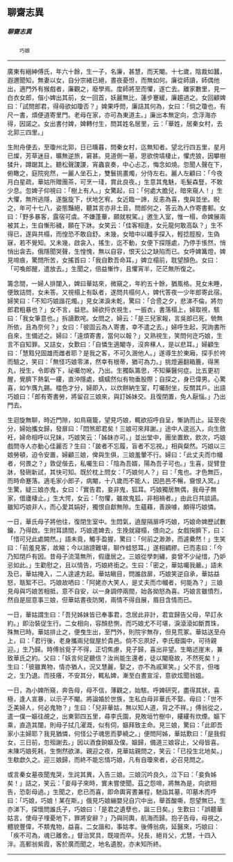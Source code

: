 

## 聊齋志異

##### 聊齋志異
　　`巧娘`

* * *

廣東有縉紳傅氏，年六十餘，生一子，名廉，甚慧，而天閹。十七歲，陰裁如蠶，遐邇聞知，無妻以女，自分宗緒已絕，晝夜憂怛，而無如何。廉從師讀，師偶他出，適門外有猴戲者，廉觀之，廢學焉。度師將至而懼，遂亡去。離家數里，見一白衣女郎，偕小婢出其前，女一回首，妖麗無比，蓮步蹇緩，廉趨過之。女回顧婢曰：「試問郎君，得毋欲如瓊否？」婢果呼問，廉詰其何為，女曰：「倘之瓊也，有尺一書，煩便道寄里門。老母在家，亦可為東道主。」廉出本無定向，念浮海亦得，因諾之。女出書付婢，婢轉付生，問其姓名居里，云：「華姓，居秦女村，去北郭三四里。」

生附舟便去，至瓊州北郭，日已曛暮，問秦女村，迄無知者。望北行四五里，星月已燦，芳草迷目，曠無逆旅，窘甚。見道側一墓，思欲傍墳棲止，懼虎狼，因攀樹猱升，蹲踞其上。聽松聲謖謖，宵蟲哀奏，中心忐忑，悔念如燒。忽聞人聲在下，俯瞰之，庭院宛然，一麗人坐石上，雙鬟挑畫燭，分侍左右。麗人左顧曰：「今夜月白星疏，華姑所贈團茶，可烹一琖，賞此良夜。」生意其鬼魅，毛髮森豎，不敢少息。忽婢子仰視曰：「樹上有人。」女驚起，曰：「何處大膽兒，暗來窺人！」生大懼，無所逃隱，遂盤旋下，伏地乞宥。女近臨一諦，反恚為喜，曳與並坐。睨之，年可十七八，姿態豔絕，聽其言亦非土音。問郎何之，答云為人作寄書郵。女曰：「野多暴客，露宿可虞。不嫌蓬蓽，願就稅駕。」邀生入室，惟一榻，命婢展兩被其上，生自慚形穢，願在下牀。女笑云：「佳客相逢，女元龍何敢高臥？」生不得已，遂與共榻，而惶恐不敢自舒。未幾，女暗中以纖手探入，輕捻脛股，生偽寐，若不覺知。又未幾，啟衾入，搖生，迄不動，女便下探隱處，乃停手悵然，悄悄出衾去。俄隱聞哭聲，生惶愧，無以自容，恨天公之缺陷而已。女呼婢篝燈，婢見啼痕，驚問所苦，女搖首曰：「我自歎吾命耳。」婢立榻前，耽望顏色。女曰：「可喚郎醒，遣放去。」生聞之，倍益慚怍，且懼宵半，茫茫無所復之。

籌念間，一婦人排闥入，婢曰華姑來，微窺之，年約五十餘，猶風格。見女未睡，便致詰問，女未答。又視榻上有臥者，遂問共榻何人，婢代答夜一少年郎寄此宿。婦笑曰：「不知巧娘諧花燭。」見女涕淚未乾，驚曰：「合巹之夕，悲涕不倫，將勿郎君粗暴也？」女不言，益悲。婦欲捋衣視生，一振衣，書落榻上，婦取視，駭曰：「我女筆意也。」拆讀歎咤。女問之，婦云：「是三兒家報，言吳郎已死，煢無所依，且為奈何？」女曰：「彼固云為人寄書，幸不遣之去。」婦呼生起，究詢書所自來，生備述之。婦曰：「遠煩寄書，當何以報？」又熟視生，笑問何迕巧娘，生言不自知罪。又詰女，女歎曰：「自憐生適閹寺，沒奔椓人，是以悲耳。」婦顧生曰：「慧黠兒固雄而雌者耶？是我之客，不可久溷他人。」遂導生於東廂，探手於袴而驗之，笑曰：「無怪巧娘零涕，然幸有根蒂，猶可為力。」挑燈遍翻箱簏，得黑丸，授生，令即吞下，祕囑勿吪，乃出。生獨臥籌思，不知藥醫何症。比五更初醒，覺臍下熱氣一縷，直沖隱處，蠕蠕然似有物垂股際；自探之，身已偉男。心驚喜，如乍膺九錫。櫺色才分，婦即入，以炊餅納生室，叮囑耐坐，反關其戶。出語巧娘曰：「郎有寄書勞，將留召三娘來，與訂姊妹交。且復閉置，免人厭惱。」乃出門去。

生迴旋無聊，時近門隙，如鳥窺籠，望見巧娘，輒欲招呼自呈，慚訥而止。延至夜分，婦始攜女歸，發扉曰：「悶煞郎君矣！三娘可來拜謝。」途中人逡巡入，向生斂衽，婦命相呼以兄妹，巧娘笑云：「姊妹亦可。」並出堂中，團坐置飲，飲次，巧娘戲問寺人亦動心佳麗否？生曰：「跛者不忘履，盲者不忘視。」相與粲然。巧娘以三娘勞頓，迫令安置，婦顧三娘，俾與生俱，三娘羞暈不行。婦曰：「此丈夫而巾幗者，何畏之？」敦促偕去，私囑生曰：「陰為吾婿，陽為吾子可也。」生喜，捉臂登牀，發硎新試，其快可知。既於枕上問女：「巧娘何人？」曰：「鬼也。才色無匹，而時命蹇落。適毛家小郎子，病閹，十八歲而不能人，因邑邑不暢，齎恨入冥。」生驚，疑三娘亦鬼，女曰：「實告君，妾非鬼，狐耳。巧娘獨居無偶，我母子無家，借廬棲止。」生大愕，女云：「勿懼，雖故鬼狐，非相禍者。」由此日共談讌。雖知巧娘非人，而心愛其娟好，獨恨自獻無隙。生蘊藉，善諛噱，頗得巧娘憐。

一日，華氏母子將他往，復閉生室中。生悶氣，遶屋隔扉呼巧娘，巧娘命婢歷試數鑰，乃得啟。生附耳請間，巧娘遣婢去，生挽就寢榻，偎向之。女戲掬臍下，曰：「惜可兒此處闕然。」語未竟，觸手盈握，驚曰：「何前之渺渺，而遽纍然！」生笑曰：「前羞見客，故縮；今以誚謗難堪，聊作蛙怒耳。」遂相綢繆。已而恚曰：「今乃知閉戶有因。昔母子流蕩無所，假廬居之。三娘從學刺繡，妾曾不少祕惜，乃妒忌如此。」生勸慰之，且以情告，巧娘終銜之。生曰：「密之，華姑囑我嚴。」語未及已，華姑掩入，二人遑遽方起。華姑瞋目，問誰啟扉，巧娘笑逆自承，華姑益怒，聒絮不已。巧娘故哂曰：「阿姥亦大笑人，是丈夫而巾幗者，何能為？」三娘見母與巧娘苦相抵，意不自安，以一身調停兩間，始各拗怒為喜。巧娘言雖憤烈，然自是屈意事三娘，但華姑晝夜防閑，兩情不得自展，眉目含情而已。

一日，華姑謂生曰：「吾兒姊妹皆已奉事君，念居此非計，君宜歸告父母，早訂永約。」即治裝促生行。二女相向，容顏悲惻，而巧娘尤不可堪，淚滾滾如斷貫珠，殊無已時。華姑排止之，便曳生出，至門外，則院宇無存，但見荒冢。華姑送至舟上，曰：「君行後，老身攜兩兒僦屋於貴邑。倘不忘夙好，李氏廢園中，可待親迎。」生乃歸。時傅翁覓子不得，正切焦慮，見子歸，喜出非望。生略述崖末，兼致華氏之約。父曰：「妖言何足聽信？汝尚能生還者，徒以閹廢故，不然死矣！」生曰：「彼雖異物，情亦猶人，況又慧麗，娶之，亦不為戚黨笑。」父不言，但嗤之，生乃退。而技癢，不安其分，輒私婢，漸至白晝宣淫，意欲炫聞翁媼。

一日，為小婢所窺，奔告母，母不信，薄觀之，始駭。呼婢研究，盡得其狀，喜極，逢人宣暴，以示子不閹。將論婚於世族，生私白母非華氏不娶。母曰：「世不乏美婦人，何必鬼物？」生曰：「兒非華姑，無以知人道，背之不祥。」傅翁從之，遣一僕一嫗往覘之，出東郭四五里，尋李氏園，見敗垣竹樹中，縷縷有炊煙。嫗下乘，直造其闥，則母子拭几濯溉，似有伺，嫗拜致主命。見三娘，驚曰：「此即吾家小主婦耶？我見猶憐，何怪公子魂思而夢繞之。」便問阿姊，華姑歎曰：「是我假女，三日前，忽殂謝去。」因以酒食餉嫗及僕。嫗歸，備道三娘容止，父母皆喜。末陳巧娘死耗，生惻然欲涕。親迎之夜，見華姑親問之，笑云：「已投生北地矣。」生欷歔久之。迎三娘歸，而終不能忘情巧娘，凡有自瓊來者，必召見問之。

或言秦女墓夜聞鬼哭，生詫其異，入告三娘。三娘沉吟良久，泣下曰：「妾負姊矣！」詰之，笑云：「妾母子來時，實未嘗使聞。茲之怨啼，將無為是，向欲相告，恐彰母過。」生聞之，悲已而喜，即命輿宵晝兼程，馳詣其墓，叩墓木而呼曰：「巧娘，巧娘！某在斯。」俄見巧娘繃嬰兒自穴中出，舉首酸嘶，怨望無已，生亦涕下。探懷問誰氏子，巧娘曰：「是君之遺孽也，誕三日矣。」生歎曰：「誤聽華姑言，使母子埋憂地下，罪將安辭？」乃與同輿，航海而歸。抱子告母，母視之，體貌豐偉，不類鬼物，益喜。二女諧和，事姑孝。後傅翁病，延醫來，巧娘曰：「疾不可為，魂已離舍。」督治冥具，既竣而卒。兒長，絕肖父，尤慧，十四入泮。高郵翁紫霞，客於廣而聞之，地名遺脫，亦未知所終。

* * *

